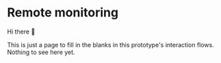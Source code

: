 # Remote monitoring 

Hi there 👋

This is just a page to fill in the blanks in this prototype's interaction flows. Nothing to see here yet.